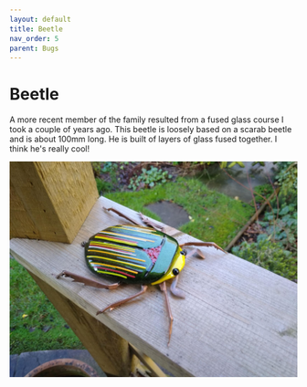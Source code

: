 ```yaml
---
layout: default
title: Beetle
nav_order: 5
parent: Bugs
---
```


# Beetle

A more recent member of the family resulted from a fused glass course I took a couple of years ago. This beetle is loosely based on a scarab beetle and is about 100mm long. He is built of layers of glass fused together. I think he's really cool!

![Scarab](/images/scarab.jpg)
